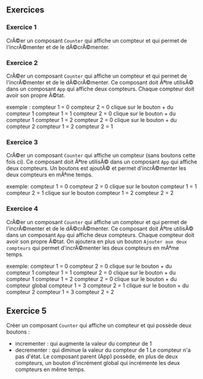 ## Exercices

### Exercice 1

CrÃ©er un composant `Counter` qui affiche un compteur et qui permet de l'incrÃ©menter et de le dÃ©crÃ©menter.

### Exercice 2

CrÃ©er un composant `Counter` qui affiche un compteur et qui permet de l'incrÃ©menter et de le dÃ©crÃ©menter.
Ce composant doit Ãªtre utilisÃ© dans un composant `App` qui affiche deux compteurs.
Chaque compteur doit avoir son propre Ã©tat.

exemple :
compteur 1 = 0 compteur 2 = 0
clique sur le bouton + du compteur 1
compteur 1 = 1 compteur 2 = 0
clique sur le bouton + du compteur 1
compteur 1 = 2 compteur 2 = 0
clique sur le bouton + du compteur 2
compteur 1 = 2 compteur 2 = 1

### Exercice 3

CrÃ©er un composant `Counter` qui affiche un compteur (sans boutons cette fois ci).
Ce composant doit Ãªtre utilisÃ© dans un composant `App` qui affiche deux compteurs.
Un boutons est ajoutÃ© et permet d'incrÃ©menter les deux compteurs en mÃªme temps.

exemple:
compteur 1 = 0 compteur 2 = 0
clique sur le bouton
compteur 1 = 1 compteur 2 = 1
clique sur le bouton
compteur 1 = 2 compteur 2 = 2

### Exercice 4

CrÃ©er un composant `Counter` qui affiche un compteur et qui permet de l'incrÃ©menter et de le dÃ©crÃ©menter.
Ce composant doit Ãªtre utilisÃ© dans un composant `App` qui affiche deux compteurs.
Chaque compteur doit avoir son propre Ã©tat.
On ajoutera en plus un bouton `Ajouter aux deux compteurs` qui permet d'incrÃ©menter les deux compteurs en mÃªme temps.

exemple:
compteur 1 = 0 compteur 2 = 0
clique sur le bouton + du compteur 1
compteur 1 = 1 compteur 2 = 0
clique sur le bouton + du compteur 1
compteur 1 = 2 compteur 2 = 0
clique sur le bouton + du compteur global
compteur 1 = 3 compteur 2 = 1
clique sur le bouton + du compteur 2
compteur 1 = 3 compteur 2 = 2

## Exercice 5

Créer un composant `Counter` qui affiche un compteur et qui possède deux boutons :

- incrementer : qui augmente la valeur du compteur de 1
- decrementer : qui diminue la valeur du compteur de 1
  Le compteur n'a pas d'état.
  Le composant parent (App) possède, en plus de deux compteurs, un bouton d'incrément global qui incrémente les deux compteurs en même temps.